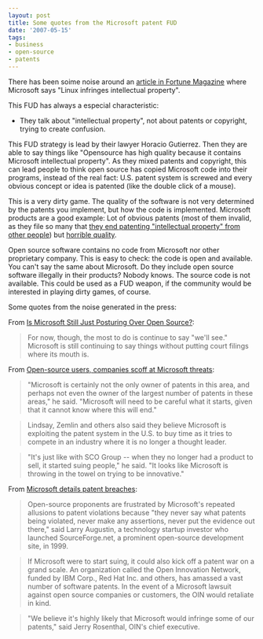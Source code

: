 ```yaml
---
layout: post
title: Some quotes from the Microsoft patent FUD
date: '2007-05-15'
tags:
- business
- open-source
- patents
---
```


There has been soime noise around an [article in Fortune Magazine][2] where Microsoft says "Linux infringes intellectual property".

This FUD has always a especial characteristic:

* They talk about "intellectual property", not about patents or copyright, trying to create confusion.

This FUD strategy is lead by their lawyer Horacio Gutierrez. Then they are able to say things like "Opensource has high quality because it contains Microsoft intellectual property". As they mixed patents and copyright, this can lead people to think open source has copied Microsoft code into their programs, instead of the real fact: U.S. patent system is screwed and every obvious concept or idea is patented (like the double click of a mouse).

This is a very dirty game. The quality of the software is not very determined by the patents you implement, but how the code is implemented. Microsoft products are a good example: Lot of obvious patents (most of them invalid, as they file so many that [they end patenting "intellectual property" from other people][1]) but [horrible quality][6].

Open source software contains no code from Microsoft nor other proprietary company. This is easy to check: the code is open and available. You can't say the same about Microsoft. Do they include open source software illegally in their products? Nobody knows. The source code is not available. This could be used as a FUD weapon, if the community would be interested in playing dirty games, of course.

Some quotes from the noise generated in the press:

From [Is Microsoft Still Just Posturing Over Open Source?][3]:

> For now, though, the most to do is continue to say "we'll see." Microsoft is still continuing to say things without putting court filings where its mouth is.

From [Open-source users, companies scoff at Microsoft threats][4]:

> "Microsoft is certainly not the only owner of patents in this area, and perhaps not even the owner of the largest number of patents in these areas," he said. "Microsoft will need to be careful what it starts, given that it cannot know where this will end."

> Lindsay, Zemlin and others also said they believe Microsoft is exploiting the patent system in the U.S. to buy time as it tries to compete in an industry where it is no longer a thought leader.

> "It's just like with SCO Group -- when they no longer had a product to sell, it started suing people," he said. "It looks like Microsoft is throwing in the towel on trying to be innovative."

From [Microsoft details patent breaches][5]:

> Open-source proponents are frustrated by Microsoft's repeated allusions to patent violations because "they never say what patents being violated, never make any assertions, never put the evidence out there," said Larry Augustin, a technology startup investor who launched SourceForge.net, a prominent open-source development site, in 1999.

> If Microsoft were to start suing, it could also kick off a patent war on a grand scale. An organization called the Open Innovation Network, funded by IBM Corp., Red Hat Inc. and others, has amassed a vast number of software patents. In the event of a Microsoft lawsuit against open source companies or customers, the OIN would retaliate in kind.

> "We believe it's highly likely that Microsoft would infringe some of our patents," said Jerry Rosenthal, OIN's chief executive.

[1]: http://www.bluej.org/mrt/?p=21  
 [2]: http://money.cnn.com/magazines/fortune/fortune_archive/2007/05/28/100033867/index.htm  
 [3]: http://www.informationweek.com/blog/main/archives/2007/05/is_microsoft_st.html  
 [4]: http://www.linuxworld.com.au/index.php/id;672245206;fp;2;fpid;1  
 [5]: http://seattlepi.nwsource.com/business/1700AP_Microsoft_Open_Source.html  
 [6]: http://www.google.com/search?q=windows+vista+sucks

